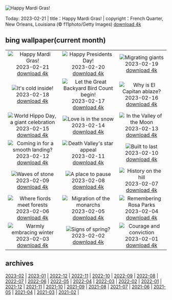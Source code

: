 ![Happy Mardi Gras!](https://cn.bing.com/th?id=OHR.MardiGrasNOLA_EN-US2138635038_UHD.jpg&w=1000)

Today: 2023-02-21 | title：Happy Mardi Gras! | copyright：French Quarter, New Orleans, Louisiana (© f11photo/Getty Images) [download 4k](https://cn.bing.com/th?id=OHR.MardiGrasNOLA_EN-US2138635038_UHD.jpg)

## bing wallpaper(current month)

|  |  |  |
| :----: | :----: | :----: |
| ![Happy Mardi Gras!](https://cn.bing.com/th?id=OHR.MardiGrasNOLA_EN-US2138635038_UHD.jpg&pid=hp&w=384&h=216&rs=1&c=4) <br/>2023-02-21 [download 4k](https://cn.bing.com/th?id=OHR.MardiGrasNOLA_EN-US2138635038_UHD.jpg)| ![Happy Presidents Day!](https://cn.bing.com/th?id=OHR.PresDayDC_EN-US2054662773_UHD.jpg&pid=hp&w=384&h=216&rs=1&c=4) <br/>2023-02-20 [download 4k](https://cn.bing.com/th?id=OHR.PresDayDC_EN-US2054662773_UHD.jpg)| ![Migrating giants](https://cn.bing.com/th?id=OHR.MauiWhale_EN-US1928366389_UHD.jpg&pid=hp&w=384&h=216&rs=1&c=4) <br/>2023-02-19 [download 4k](https://cn.bing.com/th?id=OHR.MauiWhale_EN-US1928366389_UHD.jpg)|
| ![It's cold inside!](https://cn.bing.com/th?id=OHR.EbenIceCave_EN-US1839710567_UHD.jpg&pid=hp&w=384&h=216&rs=1&c=4) <br/>2023-02-18 [download 4k](https://cn.bing.com/th?id=OHR.EbenIceCave_EN-US1839710567_UHD.jpg)| ![Let the Great Backyard Bird Count begin!](https://cn.bing.com/th?id=OHR.BirdcountAllen_EN-US1766542066_UHD.jpg&pid=hp&w=384&h=216&rs=1&c=4) <br/>2023-02-17 [download 4k](https://cn.bing.com/th?id=OHR.BirdcountAllen_EN-US1766542066_UHD.jpg)| ![Why is El Capitan ablaze?](https://cn.bing.com/th?id=OHR.FireFallYosemite_EN-US1696286356_UHD.jpg&pid=hp&w=384&h=216&rs=1&c=4) <br/>2023-02-16 [download 4k](https://cn.bing.com/th?id=OHR.FireFallYosemite_EN-US1696286356_UHD.jpg)|
| ![World Hippo Day, a giant celebration](https://cn.bing.com/th?id=OHR.HippoDayChobe_EN-US1475666654_UHD.jpg&pid=hp&w=384&h=216&rs=1&c=4) <br/>2023-02-15 [download 4k](https://cn.bing.com/th?id=OHR.HippoDayChobe_EN-US1475666654_UHD.jpg)| ![Love is in the snow](https://cn.bing.com/th?id=OHR.OtaruIgloo_EN-US1380797135_UHD.jpg&pid=hp&w=384&h=216&rs=1&c=4) <br/>2023-02-14 [download 4k](https://cn.bing.com/th?id=OHR.OtaruIgloo_EN-US1380797135_UHD.jpg)| ![In the Valley of the Moon](https://cn.bing.com/th?id=OHR.MoonValley_EN-US1284273095_UHD.jpg&pid=hp&w=384&h=216&rs=1&c=4) <br/>2023-02-13 [download 4k](https://cn.bing.com/th?id=OHR.MoonValley_EN-US1284273095_UHD.jpg)|
| ![Coming in for a smooth landing?](https://cn.bing.com/th?id=OHR.BoobyDarwinDay_EN-US7558308740_UHD.jpg&pid=hp&w=384&h=216&rs=1&c=4) <br/>2023-02-12 [download 4k](https://cn.bing.com/th?id=OHR.BoobyDarwinDay_EN-US7558308740_UHD.jpg)| ![Death Valley's star appeal](https://cn.bing.com/th?id=OHR.DarkSkiesDV_EN-US5129041284_UHD.jpg&pid=hp&w=384&h=216&rs=1&c=4) <br/>2023-02-11 [download 4k](https://cn.bing.com/th?id=OHR.DarkSkiesDV_EN-US5129041284_UHD.jpg)| ![Built to last](https://cn.bing.com/th?id=OHR.EpidaurusGreece_EN-US0957261511_UHD.jpg&pid=hp&w=384&h=216&rs=1&c=4) <br/>2023-02-10 [download 4k](https://cn.bing.com/th?id=OHR.EpidaurusGreece_EN-US0957261511_UHD.jpg)|
| ![Waves of stone](https://cn.bing.com/th?id=OHR.LowerAntelopeAZ_EN-US3547494170_UHD.jpg&pid=hp&w=384&h=216&rs=1&c=4) <br/>2023-02-09 [download 4k](https://cn.bing.com/th?id=OHR.LowerAntelopeAZ_EN-US3547494170_UHD.jpg)| ![A place to pause](https://cn.bing.com/th?id=OHR.NorwayRestArea_EN-US3474268008_UHD.jpg&pid=hp&w=384&h=216&rs=1&c=4) <br/>2023-02-08 [download 4k](https://cn.bing.com/th?id=OHR.NorwayRestArea_EN-US3474268008_UHD.jpg)| ![History on the hill](https://cn.bing.com/th?id=OHR.MedievalLabro_EN-US3411281136_UHD.jpg&pid=hp&w=384&h=216&rs=1&c=4) <br/>2023-02-07 [download 4k](https://cn.bing.com/th?id=OHR.MedievalLabro_EN-US3411281136_UHD.jpg)|
| ![Where fiords meet forests](https://cn.bing.com/th?id=OHR.WaitangiFjordlandNP_EN-US6375624505_UHD.jpg&pid=hp&w=384&h=216&rs=1&c=4) <br/>2023-02-06 [download 4k](https://cn.bing.com/th?id=OHR.WaitangiFjordlandNP_EN-US6375624505_UHD.jpg)| ![Migration of the monarchs](https://cn.bing.com/th?id=OHR.MonarchPismo_EN-US3162751009_UHD.jpg&pid=hp&w=384&h=216&rs=1&c=4) <br/>2023-02-05 [download 4k](https://cn.bing.com/th?id=OHR.MonarchPismo_EN-US3162751009_UHD.jpg)| ![Remembering Rosa Parks](https://cn.bing.com/th?id=OHR.RosaParksBus_EN-US3109740887_UHD.jpg&pid=hp&w=384&h=216&rs=1&c=4) <br/>2023-02-04 [download 4k](https://cn.bing.com/th?id=OHR.RosaParksBus_EN-US3109740887_UHD.jpg)|
| ![Warmly embracing winter](https://cn.bing.com/th?id=OHR.QuebecFrontenac_EN-US3034032069_UHD.jpg&pid=hp&w=384&h=216&rs=1&c=4) <br/>2023-02-03 [download 4k](https://cn.bing.com/th?id=OHR.QuebecFrontenac_EN-US3034032069_UHD.jpg)| ![Signs of spring?](https://cn.bing.com/th?id=OHR.GroundhogThree_EN-US2975789647_UHD.jpg&pid=hp&w=384&h=216&rs=1&c=4) <br/>2023-02-02 [download 4k](https://cn.bing.com/th?id=OHR.GroundhogThree_EN-US2975789647_UHD.jpg)| ![Courage and conviction](https://cn.bing.com/th?id=OHR.LittleRockNine_EN-US4940477720_UHD.jpg&pid=hp&w=384&h=216&rs=1&c=4) <br/>2023-02-01 [download 4k](https://cn.bing.com/th?id=OHR.LittleRockNine_EN-US4940477720_UHD.jpg)|

## archives

[2023-02](./archives/en-US/2023-02.md) | [2023-01](./archives/en-US/2023-01.md) | [2022-12](./archives/en-US/2022-12.md) | [2022-11](./archives/en-US/2022-11.md) | [2022-10](./archives/en-US/2022-10.md) | [2022-09](./archives/en-US/2022-09.md) | [2022-08](./archives/en-US/2022-08.md) | [2022-07](./archives/en-US/2022-07.md) |
[2022-06](./archives/en-US/2022-06.md) | [2022-05](./archives/en-US/2022-05.md) | [2022-04](./archives/en-US/2022-04.md) | [2022-03](./archives/en-US/2022-03.md) | [2022-02](./archives/en-US/2022-02.md) | [2022-01](./archives/en-US/2022-01.md) | [2021-12](./archives/en-US/2021-12.md) | [2021-11](./archives/en-US/2021-11.md) |
[2021-10](./archives/en-US/2021-10.md) | [2021-09](./archives/en-US/2021-09.md) | [2021-08](./archives/en-US/2021-08.md) | [2021-07](./archives/en-US/2021-07.md) | [2021-06](./archives/en-US/2021-06.md) | [2021-05](./archives/en-US/2021-05.md) | [2021-04](./archives/en-US/2021-04.md) | [2021-03](./archives/en-US/2021-03.md) |
[2021-02](./archives/en-US/2021-02.md) |
